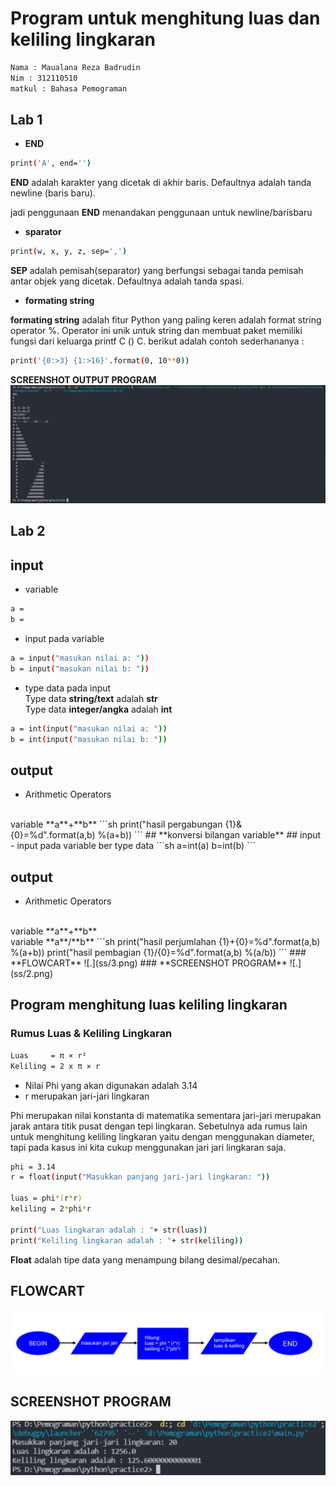 # **Program untuk menghitung luas dan keliling lingkaran**

```sh 
Nama : Maualana Reza Badrudin
Nim : 312110510
matkul : Bahasa Pemograman
```
## **Lab 1**
- **END**

```sh
print('A', end='')
```
**END** adalah karakter yang dicetak di akhir baris. Defaultnya adalah tanda newline (baris baru).

jadi penggunaan **END** menandakan penggunaan untuk newline/barisbaru

- **sparator**
```sh
print(w, x, y, z, sep=',')
```

**SEP** adalah pemisah(separator) yang berfungsi sebagai tanda pemisah antar objek yang dicetak. Defaultnya adalah tanda spasi.

- **formating string**

**formating string** adalah fitur Python yang paling keren adalah format string operator %. Operator ini unik untuk string dan membuat paket memiliki fungsi dari keluarga printf C () C. 
berikut adalah contoh sederhananya : 
```sh
print('{0:>3} {1:>16}'.format(0, 10**0))
```
**SCREENSHOT OUTPUT PROGRAM**
![.](ss/1.png)

## **Lab 2**
## input
- variable
```sh
a = 
b =
```
- input pada variable 
```sh
a = input("masukan nilai a: "))
b = input("masukan nilai b: "))
```
- type data pada input
<br> Type data **string/text** adalah **str**
<br> Type data **integer/angka** adalah **int**
```sh
a = int(input("masukan nilai a: "))
b = int(input("masukan nilai b: "))
```
## output
- Arithmetic Operators
<br/>
variable **a**+**b** 
```sh
print("hasil pergabungan {1}&{0}=%d".format(a,b) %(a+b))
```
##  **konversi bilangan variable**
## input
- input pada variable ber type data
```sh
a=int(a)
b=int(b)
```

## output
- Arithmetic Operators
<br>
variable **a**+**b** 
<br>
variable **a**/**b** 
```sh
print("hasil perjumlahan {1}+{0}=%d".format(a,b) %(a+b))
print("hasil pembagian {1}/{0}=%d".format(a,b) %(a/b))
```
### **FLOWCART**
![.](ss/3.png)
### **SCREENSHOT PROGRAM**
![.](ss/2.png)

## **Program menghitung luas keliling lingkaran**

### Rumus Luas & Keliling Lingkaran
```sh
Luas     = π × r²
Keliling = 2 x π × r
```
- Nilai Phi yang akan digunakan adalah 3.14
- r merupakan jari-jari lingkaran

Phi merupakan nilai konstanta di matematika sementara jari-jari merupakan jarak antara titik pusat dengan tepi lingkaran. Sebetulnya ada rumus lain untuk menghitung keliling lingkaran yaitu dengan menggunakan diameter, tapi pada kasus ini kita cukup menggunakan jari jari lingkaran saja.

```sh
phi = 3.14
r = float(input("Masukkan panjang jari-jari lingkaran: "))

luas = phi*(r*r)
keliling = 2*phi*r

print("Luas lingkaran adalah : "+ str(luas))
print("Keliling lingkaran adalah : "+ str(keliling))
```
**Float** adalah tipe data yang menampung bilang desimal/pecahan.

## **FLOWCART**
![.](ss/4.png)
## **SCREENSHOT PROGRAM**
![.](ss/5.png)

